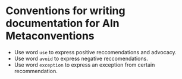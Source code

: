 # Conventions for writing documentation for Aln Metaconventions

- Use word `use` to express positive reccomendations and advocacy.
- Use word `avoid` to express negative reccomendations.
- Use word `exception` to express an exception from certain recommendation.
